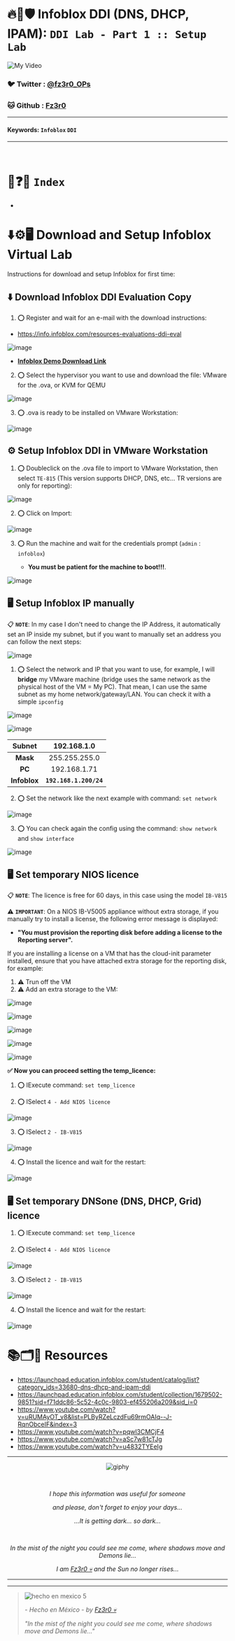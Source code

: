 # 🔥🧱🛡️ Infoblox DDI (DNS, DHCP, IPAM): `DDI Lab - Part 1 :: Setup Lab`

![My Video](https://user-images.githubusercontent.com/94720207/165892585-b830998d-d7c5-43b4-a3ad-f71a07b9077e.gif)

### 🐦 Twitter  : [@fz3r0_OPs](https://twitter.com/Fz3r0_OPs)
### 🐱 Github  : [Fz3r0](https://github.com/fz3r0) 

---
 
#### Keywords: `Infoblox` `DDI`

---

<br>

# 📝❓📄 `Index`

- 

# ⬇️⚙️🖥️ Download and Setup Infoblox Virtual Lab

Instructions for download and setup Infoblox for first time:

## ⬇️ Download Infoblox DDI Evaluation Copy

1. ⭕ Register and wait for an e-mail with the download instructions: 

- https://info.infoblox.com/resources-evaluations-ddi-eval

![image](https://github.com/user-attachments/assets/f0ffa4b6-b295-4078-8070-52d8472e193a)

- [**Infoblox Demo Download Link**](https://www.infoblox.com/product-evaluation-portal-ddi/?mkt_tok=MjQwLVBUSy03NTEAAAGXlXkftYyoa_RSDlJjlMJbK_cf8f_56_Ry-p8QzB386ogaH7sJ-1YvXG4xcmKl1g2oLXqErF3bpJiwAbi9-cN5PCXPtNAlIW_YCM6pyk-xiU1oYBo)

2. ⭕ Select the hypervisor you want to use and download the file: VMware for the .ova, or KVM for QEMU

![image](https://github.com/user-attachments/assets/7ad5946c-2e2f-468b-8d44-e73e03238015)

3. ⭕ .ova is ready to be installed on VMware Workstation:

![image](https://github.com/user-attachments/assets/ca231586-6a27-4b0e-a9a5-87588fcf60d5)

## ⚙️ Setup Infoblox DDI in VMware Workstation

1. ⭕ Doubleclick on the .ova file to import to VMware Workstation, then select `TE-815` (This version supports DHCP, DNS, etc... TR versions are only for reporting):

![image](https://github.com/user-attachments/assets/f966023d-890e-4ecb-bbad-7de8235e130c)

2. ⭕ Click on Import:

![image](https://github.com/user-attachments/assets/24cc54a8-4179-46db-96fd-f47475115960)

3. ⭕ Run the machine and wait for the credentials prompt (`admin` : `infoblox`)

    - **You must be patient for the machine to boot!!!**. 

![image](https://github.com/user-attachments/assets/94bb2246-e97b-404a-a7e6-7f24103ae3b0)



## 🖥️ Setup Infoblox IP manually

📋 **`NOTE`**: In my case I don't need to change the IP Address, it automatically set an IP inside my subnet, but if you want to manually set an address you can follow the next steps:

![image](https://github.com/user-attachments/assets/8eca9f75-b0e7-4d15-9161-97178d079237)

1. ⭕ Select the network and IP that you want to use, for example, I will **bridge** my VMware machine (bridge uses the same network as the physical host of the VM = My PC). That mean, I can use the same subnet as my home network/gateway/LAN. You can check it with a simple `ipconfig`

![image](https://github.com/user-attachments/assets/37aba813-a04a-4288-9562-df2ac26be208)

![image](https://github.com/user-attachments/assets/31180a8b-3443-436e-bfed-f53f2dc23c5d)

|  **Subnet**  |       192.168.1.0      |
|:------------:|:----------------------:|
|   **Mask**   |      255.255.255.0     |
|    **PC**    |      192.168.1.71      |
| **Infoblox** | **`192.168.1.200/24`** |

2. ⭕ Set the network like the next example with command: `set network`

![image](https://github.com/user-attachments/assets/2a9642ed-dbe8-48ad-ade3-4874f41f6d5a)

3. ⭕ You can check again the config using the command: `show network` and `show interface`

![image](https://github.com/user-attachments/assets/6adfaf16-ecab-4e80-8070-33e6289b0bf4)





## 🖥️ Set temporary NIOS licence

📋 **`NOTE`**: The licence is free for 60 days, in this case using the model `IB-V815`

⚠️ **`IMPORTANT`**: On a NIOS IB-V5005 appliance without extra storage, if you manually try to install a license, the
following error message is displayed:

- **"You must provision the reporting disk before adding a license to the Reporting server".**

If you are installing a license on a VM that has the cloud-init parameter installed, ensure that you have
attached extra storage for the reporting disk, for example: 

1. ⚠️ Trun off the VM
2. ⚠️ Add an extra storage to the VM:

![image](https://github.com/user-attachments/assets/a57d7980-28da-463c-b29f-d19aa18c4d4b)

![image](https://github.com/user-attachments/assets/6948c7da-2e20-4e6b-b1aa-07724d3daa67)

![image](https://github.com/user-attachments/assets/ace623af-2c6a-49be-9305-93b624d29533)

![image](https://github.com/user-attachments/assets/f85168fb-da8b-4807-9a03-e1598f78b23c)

![image](https://github.com/user-attachments/assets/3912f79e-cd7e-4f32-bf4b-53c6790cad0e)

**✅ Now you can proceed setting the temp_licence:**


1. ⭕ IExecute command: `set temp_licence`

2. ⭕ ISelect `4 - Add NIOS licence`

![image](https://github.com/user-attachments/assets/7d1f8e3e-c2db-4603-8058-638a4ac15b13)

3. ⭕ ISelect `2 - IB-V815`

![image](https://github.com/user-attachments/assets/e43669ea-e537-4582-82c1-17f76ec97887)

4. ⭕ Install the licence and wait for the restart:

![image](https://github.com/user-attachments/assets/83de8ad4-86fb-4726-9bc7-e598e8eb2ebe)




## 🖥️ Set temporary DNSone (DNS, DHCP, Grid) licence

1. ⭕ IExecute command: `set temp_licence`

2. ⭕ ISelect `4 - Add NIOS licence`

![image](https://github.com/user-attachments/assets/7d1f8e3e-c2db-4603-8058-638a4ac15b13)

3. ⭕ ISelect `2 - IB-V815`

![image](https://github.com/user-attachments/assets/e43669ea-e537-4582-82c1-17f76ec97887)

4. ⭕ Install the licence and wait for the restart:

![image](https://github.com/user-attachments/assets/83de8ad4-86fb-4726-9bc7-e598e8eb2ebe)   

# 📚🗂️🎥 Resources

- https://launchpad.education.infoblox.com/student/catalog/list?category_ids=33680-dns-dhcp-and-ipam-ddi
- https://launchpad.education.infoblox.com/student/collection/1679502-9851?sid=f71ddc86-5c52-4c0c-9803-ef455206a209&sid_i=0
- https://www.youtube.com/watch?v=uRUMAyOT_v8&list=PLByRZeLczdFu69rmOAIq--J-RqnObceIF&index=3
- https://www.youtube.com/watch?v=pqwl3CMCjF4
- https://www.youtube.com/watch?v=aSc7w81cTJg
- https://www.youtube.com/watch?v=u4832TYEeIg
  
---

<span align="center"> <p align="center"> ![giphy](https://user-images.githubusercontent.com/94720207/166587250-292d9a9f-e590-4c25-a678-d457e2268e85.gif) </p> </span> 



&nbsp;

<span align="center"> <p align="center"> _I hope this information was useful for someone_ </p> </span> 
<span align="center"> <p align="center"> _and please, don't forget to enjoy your days..._ </p> </span> 
<span align="center"> <p align="center"> _...It is getting dark... so dark..._ </p> </span> 

&nbsp;

<span align="center"> <p align="center"> _In the mist of the night you could see me come, where shadows move and Demons lie..._ </p> </span> 
<span align="center"> <p align="center"> _I am [Fz3r0 💀](https://github.com/Fz3r0/) and the Sun no longer rises..._ </p> </span> 

---






---

> ![hecho en mexico 5](https://user-images.githubusercontent.com/94720207/166068790-fa1f243d-2db9-4810-a6e4-eb3c4ad23700.png)
>
> _- Hecho en México - by [Fz3r0 💀](https://github.com/Fz3r0/)_  
>
> _"In the mist of the night you could see me come, where shadows move and Demons lie..."_ 






